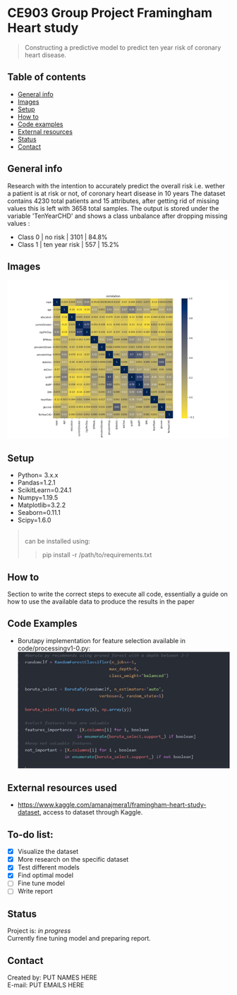 # CE903 Group Project Framingham Heart study
> Constructing a predictive model to predict ten year risk of coronary heart disease.

## Table of contents
* [General info](#general-info)
* [Images](#images)
* [Setup](#setup)
* [How to](#how-to)
* [Code examples](#code-examples)
* [External resources](#external-resources-used)
* [Status](#status)
* [Contact](#contact)

## General info
Research with the intention to accurately predict the overall risk i.e. wether a patient is at risk or not, of coronary heart disease in 10 years
The dataset contains 4230 total patients and 15 attributes, after getting rid of missing values this is left with 3658 total samples.
The output is stored under the variable 'TenYearCHD' and shows a class unbalance after dropping missing values :
* Class 0 | no risk | 3101 | 84.8%
* Class 1 | ten year risk | 557 | 15.2%


## Images
![Examples](https://github.com/confusedolive/CE903-Framingham-Heart-study/blob/main/code/visualization/variables%20correlation%20heatmap.png?raw=true)

## Setup
* Python= 3.x.x
* Pandas=1.2.1
* ScikitLearn=0.24.1
* Numpy=1.19.5
* Matplotlib=3.2.2
* Seaborn=0.11.1
* Scipy=1.6.0
><br/>can be installed using:<br/>
>> pip install -r /path/to/requirements.txt

## How to
Section to write the correct steps to execute all code, essentially a guide on how to use the available data to produce the results in the paper
## Code Examples
* Borutapy implementation for feature selection available in code/processingv1-0.py:
![boruta](https://github.com/confusedolive/CE903-Framingham-Heart-study/blob/main/example/Borutapy%20implementation.PNG?raw=true)

## External resources used
* https://www.kaggle.com/amanajmera1/framingham-heart-study-dataset, access to dataset through Kaggle.

## To-do list:
- [x] Visualize the dataset
- [x] More research on the specific dataset
- [x] Test different models
- [x] Find optimal model
- [ ] Fine tune model
- [ ] Write report

## Status
Project is: _in progress_<br/>
Currently fine tuning model and preparing report.


## Contact
Created by: PUT NAMES HERE<br/> E-mail: PUT EMAILS HERE

